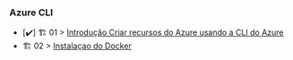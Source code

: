 ### Azure CLI

- [✔️] 🏗️ 01 > [Introdução Criar recursos do Azure usando a CLI do Azure](Introducao.md)
- 🏗️ 02 > [Instalaçao do Docker](InstalacaodoDocker.md)

